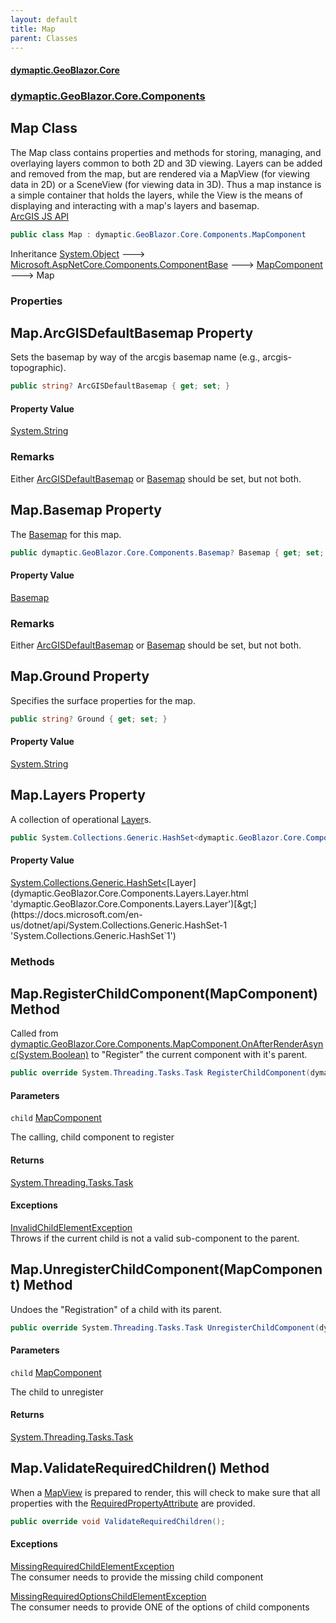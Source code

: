 ```yaml
---
layout: default
title: Map
parent: Classes
---
```

#### [dymaptic.GeoBlazor.Core](index.html 'index')
### [dymaptic.GeoBlazor.Core.Components](index.html#dymaptic.GeoBlazor.Core.Components 'dymaptic.GeoBlazor.Core.Components')

## Map Class

The Map class contains properties and methods for storing, managing, and overlaying layers common to both 2D and 3D viewing. Layers can be added and removed from the map, but are rendered via a MapView (for viewing data in 2D) or a SceneView (for viewing data in 3D). Thus a map instance is a simple container that holds the layers, while the View is the means of displaying and interacting with a map's layers and basemap.  
<a target="_blank" href="https://developers.arcgis.com/javascript/latest/api-reference/esri-Map.html">ArcGIS JS API</a>

```csharp
public class Map : dymaptic.GeoBlazor.Core.Components.MapComponent
```

Inheritance [System.Object](https://docs.microsoft.com/en-us/dotnet/api/System.Object 'System.Object') &#129106; [Microsoft.AspNetCore.Components.ComponentBase](https://docs.microsoft.com/en-us/dotnet/api/Microsoft.AspNetCore.Components.ComponentBase 'Microsoft.AspNetCore.Components.ComponentBase') &#129106; [MapComponent](dymaptic.GeoBlazor.Core.Components.MapComponent.html 'dymaptic.GeoBlazor.Core.Components.MapComponent') &#129106; Map
### Properties

<a name='dymaptic.GeoBlazor.Core.Components.Map.ArcGISDefaultBasemap'></a>

## Map.ArcGISDefaultBasemap Property

Sets the basemap by way of the arcgis basemap name (e.g., arcgis-topographic).

```csharp
public string? ArcGISDefaultBasemap { get; set; }
```

#### Property Value
[System.String](https://docs.microsoft.com/en-us/dotnet/api/System.String 'System.String')

### Remarks
Either [ArcGISDefaultBasemap](dymaptic.GeoBlazor.Core.Components.Map.html#dymaptic.GeoBlazor.Core.Components.Map.ArcGISDefaultBasemap 'dymaptic.GeoBlazor.Core.Components.Map.ArcGISDefaultBasemap') or [Basemap](dymaptic.GeoBlazor.Core.Components.Map.html#dymaptic.GeoBlazor.Core.Components.Map.Basemap 'dymaptic.GeoBlazor.Core.Components.Map.Basemap') should be set, but not both.

<a name='dymaptic.GeoBlazor.Core.Components.Map.Basemap'></a>

## Map.Basemap Property

The [Basemap](dymaptic.GeoBlazor.Core.Components.Map.html#dymaptic.GeoBlazor.Core.Components.Map.Basemap 'dymaptic.GeoBlazor.Core.Components.Map.Basemap') for this map.

```csharp
public dymaptic.GeoBlazor.Core.Components.Basemap? Basemap { get; set; }
```

#### Property Value
[Basemap](dymaptic.GeoBlazor.Core.Components.Basemap.html 'dymaptic.GeoBlazor.Core.Components.Basemap')

### Remarks
Either [ArcGISDefaultBasemap](dymaptic.GeoBlazor.Core.Components.Map.html#dymaptic.GeoBlazor.Core.Components.Map.ArcGISDefaultBasemap 'dymaptic.GeoBlazor.Core.Components.Map.ArcGISDefaultBasemap') or [Basemap](dymaptic.GeoBlazor.Core.Components.Map.html#dymaptic.GeoBlazor.Core.Components.Map.Basemap 'dymaptic.GeoBlazor.Core.Components.Map.Basemap') should be set, but not both.

<a name='dymaptic.GeoBlazor.Core.Components.Map.Ground'></a>

## Map.Ground Property

Specifies the surface properties for the map.

```csharp
public string? Ground { get; set; }
```

#### Property Value
[System.String](https://docs.microsoft.com/en-us/dotnet/api/System.String 'System.String')

<a name='dymaptic.GeoBlazor.Core.Components.Map.Layers'></a>

## Map.Layers Property

A collection of operational [Layer](dymaptic.GeoBlazor.Core.Components.Layers.Layer.html 'dymaptic.GeoBlazor.Core.Components.Layers.Layer')s.

```csharp
public System.Collections.Generic.HashSet<dymaptic.GeoBlazor.Core.Components.Layers.Layer> Layers { get; set; }
```

#### Property Value
[System.Collections.Generic.HashSet&lt;](https://docs.microsoft.com/en-us/dotnet/api/System.Collections.Generic.HashSet-1 'System.Collections.Generic.HashSet`1')[Layer](dymaptic.GeoBlazor.Core.Components.Layers.Layer.html 'dymaptic.GeoBlazor.Core.Components.Layers.Layer')[&gt;](https://docs.microsoft.com/en-us/dotnet/api/System.Collections.Generic.HashSet-1 'System.Collections.Generic.HashSet`1')
### Methods

<a name='dymaptic.GeoBlazor.Core.Components.Map.RegisterChildComponent(dymaptic.GeoBlazor.Core.Components.MapComponent)'></a>

## Map.RegisterChildComponent(MapComponent) Method

Called from [dymaptic.GeoBlazor.Core.Components.MapComponent.OnAfterRenderAsync(System.Boolean)](https://docs.microsoft.com/en-us/dotnet/api/dymaptic.GeoBlazor.Core.Components.MapComponent.OnAfterRenderAsync#dymaptic_GeoBlazor_Core_Components_MapComponent_OnAfterRenderAsync_System_Boolean_ 'dymaptic.GeoBlazor.Core.Components.MapComponent.OnAfterRenderAsync(System.Boolean)') to "Register" the current component with it's parent.

```csharp
public override System.Threading.Tasks.Task RegisterChildComponent(dymaptic.GeoBlazor.Core.Components.MapComponent child);
```
#### Parameters

<a name='dymaptic.GeoBlazor.Core.Components.Map.RegisterChildComponent(dymaptic.GeoBlazor.Core.Components.MapComponent).child'></a>

`child` [MapComponent](dymaptic.GeoBlazor.Core.Components.MapComponent.html 'dymaptic.GeoBlazor.Core.Components.MapComponent')

The calling, child component to register

#### Returns
[System.Threading.Tasks.Task](https://docs.microsoft.com/en-us/dotnet/api/System.Threading.Tasks.Task 'System.Threading.Tasks.Task')

#### Exceptions

[InvalidChildElementException](dymaptic.GeoBlazor.Core.Exceptions.InvalidChildElementException.html 'dymaptic.GeoBlazor.Core.Exceptions.InvalidChildElementException')  
Throws if the current child is not a valid sub-component to the parent.

<a name='dymaptic.GeoBlazor.Core.Components.Map.UnregisterChildComponent(dymaptic.GeoBlazor.Core.Components.MapComponent)'></a>

## Map.UnregisterChildComponent(MapComponent) Method

Undoes the "Registration" of a child with its parent.

```csharp
public override System.Threading.Tasks.Task UnregisterChildComponent(dymaptic.GeoBlazor.Core.Components.MapComponent child);
```
#### Parameters

<a name='dymaptic.GeoBlazor.Core.Components.Map.UnregisterChildComponent(dymaptic.GeoBlazor.Core.Components.MapComponent).child'></a>

`child` [MapComponent](dymaptic.GeoBlazor.Core.Components.MapComponent.html 'dymaptic.GeoBlazor.Core.Components.MapComponent')

The child to unregister

#### Returns
[System.Threading.Tasks.Task](https://docs.microsoft.com/en-us/dotnet/api/System.Threading.Tasks.Task 'System.Threading.Tasks.Task')

<a name='dymaptic.GeoBlazor.Core.Components.Map.ValidateRequiredChildren()'></a>

## Map.ValidateRequiredChildren() Method

When a [MapView](dymaptic.GeoBlazor.Core.Components.Views.MapView.html 'dymaptic.GeoBlazor.Core.Components.Views.MapView') is prepared to render, this will check to make sure that all properties with the [RequiredPropertyAttribute](dymaptic.GeoBlazor.Core.RequiredPropertyAttribute.html 'dymaptic.GeoBlazor.Core.RequiredPropertyAttribute') are provided.

```csharp
public override void ValidateRequiredChildren();
```

#### Exceptions

[MissingRequiredChildElementException](dymaptic.GeoBlazor.Core.Exceptions.MissingRequiredChildElementException.html 'dymaptic.GeoBlazor.Core.Exceptions.MissingRequiredChildElementException')  
The consumer needs to provide the missing child component

[MissingRequiredOptionsChildElementException](dymaptic.GeoBlazor.Core.Exceptions.MissingRequiredOptionsChildElementException.html 'dymaptic.GeoBlazor.Core.Exceptions.MissingRequiredOptionsChildElementException')  
The consumer needs to provide ONE of the options of child components
